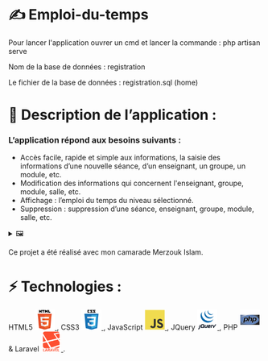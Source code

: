 # ✍ Emploi-du-temps

Pour lancer l'application ouvrer un cmd et lancer la commande : php artisan serve

Nom de la base de données : registration

Le fichier de la base de données : registration.sql (home)

# 📝 Description de l’application : 

### L’application répond aux besoins suivants :
- Accès facile, rapide et simple aux informations, la saisie des informations d’une nouvelle séance, d’un enseignant, un groupe, un module, etc.
- Modification des informations qui concernent l'enseignant, groupe, module, salle, etc.
- Affichage : l’emploi du temps du niveau sélectionné.
- Suppression : suppression d’une séance, enseignant, groupe, module, salle, etc.

<details><summary>🖼</summary>

# 🖼 Interface de l'application : 

- Login : 

<img width="960" alt="1- Login" src="https://user-images.githubusercontent.com/56300895/128049404-5d897c3d-0f5a-4ef3-a1ed-0f4d9664ed6f.PNG">

- Accueil :

<img width="960" alt="2- Home" src="https://user-images.githubusercontent.com/56300895/128049938-8875db95-801d-4d80-92c1-1fd9f4e890e9.PNG">

<img width="960" alt="3- Home 2" src="https://user-images.githubusercontent.com/56300895/128049950-9bfa5346-6ca1-4173-9066-e1553130cb89.PNG">

- L'emploi du temps : 

<img width="927" alt="4- L'emploi du temps" src="https://user-images.githubusercontent.com/56300895/128049964-efaa15c3-0061-4068-baeb-e533c141fa8d.PNG">

- Manipulation des informations (enseignant, module, salle, groupe) :

<img width="960" alt="5- Manipulation des informations (enseignant, module, salle, groupe)" src="https://user-images.githubusercontent.com/56300895/128049994-5f8e4680-8d70-4b5b-937a-a16babc6833c.PNG">

- Ajouter, Modifier, Supprimer :

<img width="946" alt="6- Ajouter, Modifier, Supprimer" src="https://user-images.githubusercontent.com/56300895/128050017-a3385399-a358-4de2-9d4d-b7a004a508ef.PNG">

    
</details>
    
Ce projet a été réalisé avec mon camarade Merzouk Islam.

# ⚡ Technologies :

HTML5 <a href="https://www.w3.org/html/" target="_blank"> <img src="https://raw.githubusercontent.com/devicons/devicon/master/icons/html5/html5-original-wordmark.svg" alt="html5" width="40" height="40"/> </a>, CSS3 <a href="https://www.w3schools.com/css/" target="_blank"> <img src="https://raw.githubusercontent.com/devicons/devicon/master/icons/css3/css3-original-wordmark.svg" alt="css3" width="40" height="40"/> </a>, JavaScript <a href="https://developer.mozilla.org/en-US/docs/Web/JavaScript" target="_blank"> <img src="https://raw.githubusercontent.com/devicons/devicon/master/icons/javascript/javascript-original.svg" alt="javascript" width="40" height="40"/> </a>, JQuery <a href="https://www.w3schools.com/jquery/" target="_blank"> <img src="https://raw.githubusercontent.com/devicons/devicon/master/icons/jquery/jquery-original-wordmark.svg" alt="jquery" width="40" height="40"/> </a>, PHP <a href="https://www.php.net" target="_blank"> <img src="https://raw.githubusercontent.com/devicons/devicon/master/icons/php/php-original.svg" alt="php" width="40" height="40"/> </a> & Laravel <a href="https://laravel.com/" target="_blank"> <img src="https://raw.githubusercontent.com/devicons/devicon/master/icons/laravel/laravel-plain-wordmark.svg" alt="laravel" width="40" height="40"/> </a>.
